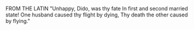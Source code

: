 FROM THE LATIN
  "Unhappy, Dido, was thy fate
  In first and second married state!
  One husband caused thy flight by dying,
  Thy death the other caused by flying."